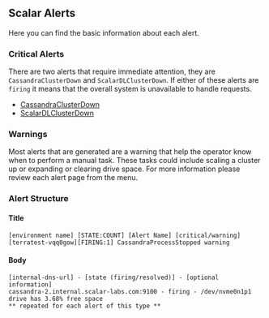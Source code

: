 ## Scalar Alerts
Here you can find the basic information about each alert.

### Critical Alerts
There are two alerts that require immediate attention, they are `CassandraClusterDown` and `ScalarDLClusterDown`. If either of these alerts are `firing` it means that the overall system is unavailable to handle requests.

* [CassandraClusterDown](./CassandraClusterDown.md)
* [ScalarDLClusterDown](./ScalarDLClusterDown.md)

### Warnings
Most alerts that are generated are a warning that help the operator know when to perform a manual task. These tasks could include scaling a cluster up or expanding or clearing drive space. For more information please review each alert page from the menu.

### Alert Structure

#### Title
```
[environment name] [STATE:COUNT] [Alert Name] [critical/warning]
[terratest-vqq0gow][FIRING:1] CassandraProcessStopped warning
```

#### Body
```
[internal-dns-url] - [state (firing/resolved)] - [optional information]
cassandra-2.internal.scalar-labs.com:9100 - firing - /dev/nvme0n1p1 drive has 3.68% free space
** repeated for each alert of this type **
```
